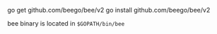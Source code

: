 go get github.com/beego/bee/v2
go install github.com/beego/bee/v2

bee binary is located in `$GOPATH/bin/bee`
